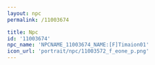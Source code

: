 ```yaml
---
layout: npc
permalink: /11003674

title: Npc
id: '11003674'
npc_name: 'NPCNAME_11003674_NAME:[F]Timaion01'
icon_url: 'portrait/npc/11003572_f_eone_p.png'
---
```

